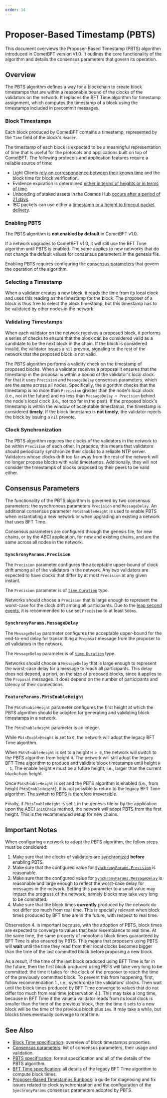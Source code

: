 ```yaml
--- 
order: 14
---
```


# Proposer-Based Timestamp (PBTS)

This document overviews the Proposer-Based Timestamp (PBTS)
algorithm introduced in CometBFT version v1.0.
It outlines the core functionality of the algorithm and details the consensus
parameters that govern its operation.

## Overview 

The PBTS algorithm defines a way for a blockchain to create block
timestamps that are within a reasonable bound of the clocks of the validators on
the network. 
It replaces the BFT Time algorithm for timestamp assignment, which computes the
timestamp of a block using the timestamps included in precommit messages.

### Block Timestamps

Each block produced by CometBFT contains a timestamp, represented by the `Time`
field of the block's `Header`.

The timestamp of each block is expected to be a meaningful representation of time that is
useful for the protocols and applications built on top of CometBFT.
The following protocols and application features require a reliable source of time:

* Light Clients [rely on correspondence between their known time][light-client-verification] and the block time for block verification.
* Evidence expiration is determined [either in terms of heights or in terms of time][evidence-verification].
* Unbonding of staked assets in the Cosmos Hub [occurs after a period of 21
 days](https://github.com/cosmos/governance/blob/master/params-change/Staking.md#unbondingtime).
* IBC packets can use either a [timestamp or a height to timeout packet
 delivery](https://ibc.cosmos.network/v8/ibc/light-clients/updates-and-misbehaviour?_highlight=time#checkformisbehaviour).

### Enabling PBTS

The PBTS algorithm is **not enabled by default** in CometBFT v1.0.

If a network upgrades to CometBFT v1.0, it will still use the BFT Time
algorithm until PBTS is enabled.
The same applies to new networks that do not change the default values for
consensus parameters in the genesis file.

Enabling PBTS requires configuring the [consensus parameters](#consensus-parameters)
that govern the operation of the algorithm.

### Selecting a Timestamp

When a validator creates a new block, it reads the time from its local clock
and uses this reading as the timestamp for the block.
The proposer of a block is thus free to select the block timestamp, but this
timestamp has to be validated by other nodes in the network.

### Validating Timestamps

When each validator on the network receives a proposed block, it performs a
series of checks to ensure that the block can be considered valid as a
candidate to be the next block in the chain.
If the block is considered invalid, the validator issues a `nil` prevote,
signaling to the rest of the network that the proposed block is not valid.

The PBTS algorithm performs a validity check on the timestamp of proposed
blocks. When a validator receives a proposal it ensures that the timestamp in
the proposal is within a bound of the validator's local clock.
For that it uses `Precision` and `MessageDelay` consensus parameters, 
 which are the same across all nodes.
Specifically, the algorithm checks that the timestamp is
no more than `Precision` greater than the node's local clock
(i.e., not in the future)
and no less than `MessageDelay + Precision` behind the node's local clock
(i.e., not too far in the past).
If the proposed block's timestamp is within the window of acceptable
timestamps, the timestamp is considered **timely**.
If the block timestamp is **not timely**, the validator rejects the block by
issuing a `nil` prevote.

### Clock Synchronization

The PBTS algorithm requires the clocks of the validators in the network to be
within `Precision` of each other. In practice, this means that validators
should periodically synchronize their clocks to a reliable NTP server.
Validators whose clocks drift too far away from the rest of the network will no
longer propose blocks with valid timestamps. Additionally, they will not consider
the timestamps of blocks proposed by their peers to be valid either.


## Consensus Parameters

The functionality of the PBTS algorithm is governed by two consensus
parameters: the synchronous parameters `Precision` and `MessageDelay`.
An additional consensus parameter `PbtsEnableHeight` is used to enable PBTS
when instantiating a new network or when upgrading an existing a network that
uses BFT Time.

Consensus parameters are configured through the genesis file, for new chains, or by the ABCI application, for new and existing chains, and are the same
across all nodes in the network.

### `SynchronyParams.Precision`

The `Precision` parameter configures the acceptable upper-bound of clock drift
among all of the validators in the network.
Any two validators are expected to have clocks that differ by at most
`Precision` at any given instant.

The `Precision` parameter is of [`time.Duration`](https://pkg.go.dev/time#Duration) type.

Networks should choose a `Precision` that is large enough to represent the
worst-case for the clock drift among all participants.
Due to the [leap second events](https://github.com/tendermint/tendermint/issues/7724),
it is recommended to use set `Precision` to at least `500ms`.

### `SynchronyParams.MessageDelay`

The `MessageDelay` parameter configures the acceptable upper-bound for the
end-to-end delay for transmitting a `Proposal` message from the proposer to
_all_ validators in the network.

The `MessageDelay` parameter is of [`time.Duration`](https://pkg.go.dev/time#Duration) type.

Networks should choose a `MessageDelay` that is large enough to represent the
worst-case delay for a message to reach all participants.
This delay does not depend, a priori, on the size of proposed blocks, since it
applies to the `Proposal` messages.
It does depend on the number of participants and latency of their connections.

### `FeatureParams.PbtsEnableHeight`

The `PbtsEnableHeight` parameter configures the first height at which the PBTS
algorithm should be adopted for generating and validating block timestamps in a network.

The `PbtsEnableHeight` parameter is an integer.

While `PbtsEnableHeight` is set to `0`, the network will adopt the legacy BFT
Time algorithm.

When `PbtsEnableHeight` is set to a height `H > 0`, the network will switch to
the PBTS algorithm from height `H`.
The network will still adopt the legacy BFT Time algorithm to produce and
validate block timestamps until height `H - 1`.
The enable height `H` must be a future height, i.e., larger than the current
blockchain height.

Once `PbtsEnableHeight` is set and the PBTS algorithm is enabled (i.e., from height
`PbtsEnableHeight`), it is not possible to return to the legacy BFT Time algorithm.
The switch to PBTS is therefore irreversible.

Finally, if `PbtsEnableHeight` is set `1` in the genesis file or by the application
upon the ABCI `InitChain` method, the network will adopt PBTS from the first
height. This is the recommended setup for new chains.


## Important Notes

When configuring a network to adopt the PBTS algorithm, the follow steps must be considered:

1. Make sure that the clocks of validators are [synchronized](#clock-synchronization) **before** enabling PBTS.
1. Make sure that the configured value for [`SynchronyParams.Precision`](#synchronyparamsprecision) is
   reasonable.
1. Make sure that the configured value for [`SynchronyParams.MessageDelay`](#synchronyparamsmessagedelay) is
   reasonable and large enough to reflect the worst-case delay for messages in the network.
   Setting this parameter to a small value may impact the progress of the
   network, namely blocks may take very long to be committed.
1. Make sure that the block times **currently** produced by the network do not
   differ too much from real time.
   This is specially relevant when block times produced by BFT time are in the
   future, with respect to real time.

Observation 4. is important because, with the adoption of PBTS, block times are
expected to converge to values that bear resemblance to real time.
At the same time, the same property of monotonic block times guaranteed by BFT
Time is also ensured by PBTS.
This means that proposers using PBTS will **wait** until the time they read
from their local clocks becomes bigger than the time of the last committed
block before proposing a new block.

As a result, if the time of the last block produced using BFT Time is far in
the future, then the first block produced using PBTS will take very long to be
committed: the time it takes for the clock of the proposer to reach the time of
the previously committed block.
To prevent this from happening, first, follow recommendation 1., i.e., synchronize
the validators' clocks.
Then wait until the block times produced by BFT Time converge to values that do
not differ too much from real time (observation 4.).
This may take a long time, because in BFT Time if the value a validator reads
from its local clock is smaller than the time of the previous block, then the
time it sets to a new block will be the time of the previous block plus `1ms`.
It may take a while, but blocks times eventually converge to real time.

## See Also

* [Block Time specification][block-time-spec]: overview of block timestamps properties.
* [Consensus parameters][consensus-parameters]: list of consensus parameters, their usage and validation.
* [PBTS specification][pbts-spec]: formal specification and all of the details of the PBTS algorithm.
* [BFT Time specification][bft-time-spec]: all details of the legacy BFT Time algorithm to compute block times.
* [Proposer-Based Timestamps Runbook][pbts-runbook]: a guide for diagnosing and
  fix issues related to clock synchronization and the configuration of the
  `SynchronyParams` consensus parameters adopted by PBTS.

[pbts-spec]: https://github.com/cometbft/cometbft/blob/main/spec/consensus/proposer-based-timestamp/README.md
[bft-time-spec]: https://github.com/cometbft/cometbft/blob/main/spec/consensus/bft-time.md
[block-time-spec]: https://github.com/cometbft/cometbft/blob/main/spec/consensus/time.md
[pbts-runbook]: ../../guides/tools/proposer-based-timestamps-runbook.md

[consensus-parameters]: https://github.com/cometbft/cometbft/blob/main/spec/abci/abci%2B%2B_app_requirements.md#consensus-parameters

[light-client-verification]: https://github.com/cometbft/cometbft/blob/main/spec/light-client/verification/README.md#failure-model
[evidence-verification]: https://github.com/cometbft/cometbft/blob/main/spec/consensus/evidence.md#verification
